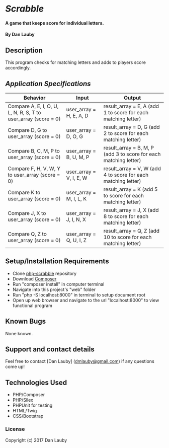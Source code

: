 # _Scrabble_

#### A game that keeps score for individual letters.

#### By Dan Lauby

## Description

This program checks for matching letters and adds to players score accordingly.

## _Application Specifications_

| Behavior | Input | Output |
|----------|-------|--------|
|Compare A, E, I, O, U, L, N, R, S, T to user_array (score = 0)|user_array = H, E, A, D|result_array = E, A (add 1 to score for each matching letter)|
|Compare D, G to user_array (score = 0)|user_array = D, O, G|result_array = D, G (add 2 to score for each matching letter)|
|Compare B, C, M, P to user_array (score = 0)|user_array = B, U, M, P|result_array = B, M, P (add 3 to score for each matching letter)|
|Compare F, H, V, W, Y to user_array (score = 0)|user_array = V, I, E, W|result_array = V, W (add 4 to score for each matching letter)|
|Compare K to user_array (score = 0)|user_array = M, I, L, K|result_array = K (add 5 to score for each matching letter)|
|Compare J, X to user_array (score = 0)|user_array = J, I, N, X|result_array = J, X (add 8 to score for each matching letter)|
|Compare Q, Z to user_array (score = 0)|user_array = Q, U, I, Z|result_array = Q, Z (add 10 to score for each matching letter)|

## Setup/Installation Requirements

* Clone [php-scrabble](https://github.com/danlauby/php-scrabble) repository
* Download [Composer](https://getcomposer.org/)
* Run "composer install" in computer terminal
* Navigate into this project's "web" folder
* Run "php -S localhost:8000" in terminal to setup document root
* Open up web browser and navigate to the url "localhost:8000" to view functional program

## Known Bugs

None known.

## Support and contact details

Feel free to contact [Dan Lauby] (dmlauby@gmail.com) if any questions come up!

## Technologies Used

* PHP/Composer
* PHP/Silex
* PHPUnit for testing
* HTML/Twig
* CSS/Bootstrap

### License

Copyright (c) 2017 Dan Lauby
